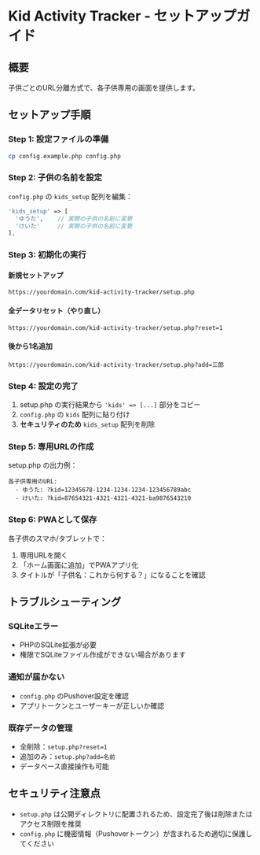 # Kid Activity Tracker - セットアップガイド

## 概要
子供ごとのURL分離方式で、各子供専用の画面を提供します。

## セットアップ手順

### Step 1: 設定ファイルの準備
```bash
cp config.example.php config.php
```

### Step 2: 子供の名前を設定
`config.php` の `kids_setup` 配列を編集：
```php
'kids_setup' => [
  'ゆうた',    // 実際の子供の名前に変更
  'けいた'     // 実際の子供の名前に変更
],
```

### Step 3: 初期化の実行

#### 新規セットアップ
```
https://yourdomain.com/kid-activity-tracker/setup.php
```

#### 全データリセット（やり直し）
```
https://yourdomain.com/kid-activity-tracker/setup.php?reset=1
```

#### 後から1名追加
```
https://yourdomain.com/kid-activity-tracker/setup.php?add=三郎
```

### Step 4: 設定の完了
1. setup.php の実行結果から `'kids' => [...]` 部分をコピー
2. `config.php` の `kids` 配列に貼り付け
3. **セキュリティのため** `kids_setup` 配列を削除

### Step 5: 専用URLの作成
setup.php の出力例：
```
各子供専用のURL:
  - ゆうた: ?kid=12345678-1234-1234-1234-123456789abc
  - けいた: ?kid=87654321-4321-4321-4321-ba9876543210
```

### Step 6: PWAとして保存
各子供のスマホ/タブレットで：
1. 専用URLを開く
2. 「ホーム画面に追加」でPWAアプリ化
3. タイトルが「子供名：これから何する？」になることを確認

## トラブルシューティング

### SQLiteエラー
- PHPのSQLite拡張が必要
- 権限でSQLiteファイル作成ができない場合があります

### 通知が届かない
- `config.php` のPushover設定を確認
- アプリトークンとユーザーキーが正しいか確認

### 既存データの管理
- 全削除：`setup.php?reset=1`
- 追加のみ：`setup.php?add=名前`
- データベース直接操作も可能

## セキュリティ注意点
- `setup.php` は公開ディレクトリに配置されるため、設定完了後は削除またはアクセス制限を推奨
- `config.php` に機密情報（Pushoverトークン）が含まれるため適切に保護してください